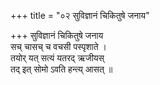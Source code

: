 +++
title = "०२ सुविज्ञानं चिकितुषे जनाय"

+++
सुविज्ञानं चिकितुषे जनाय  
सच् चासच् च वचसी पस्पृशाते ।  
तयोर् यत् सत्यं यतरद् ऋजीयस्  
तद् इत् सोमो ऽवति हन्त्य् आसत् ॥